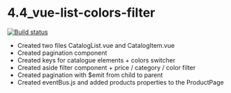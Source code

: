 # 4.4_vue-list-colors-filter
[![Build status](https://ci.appveyor.com/api/projects/status/eqxotdip3gv809ja/branch/master?svg=true)](https://ci.appveyor.com/project/CarolineFell/3-4-vue-catalogue/branch/master)

- Created two files CatalogList.vue and CatalogItem.vue
- Created pagination component
- Created keys for catalogue elements + colors switcher
- Created aside filter component + price / category / color filter
- Created pagination with $emit from child to parent
- Created eventBus.js and added products properties to the ProductPage